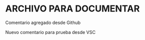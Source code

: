 # ARCHIVO PARA DOCUMENTAR

Comentario agregado desde Github

Nuevo comentario para prueba desde VSC
